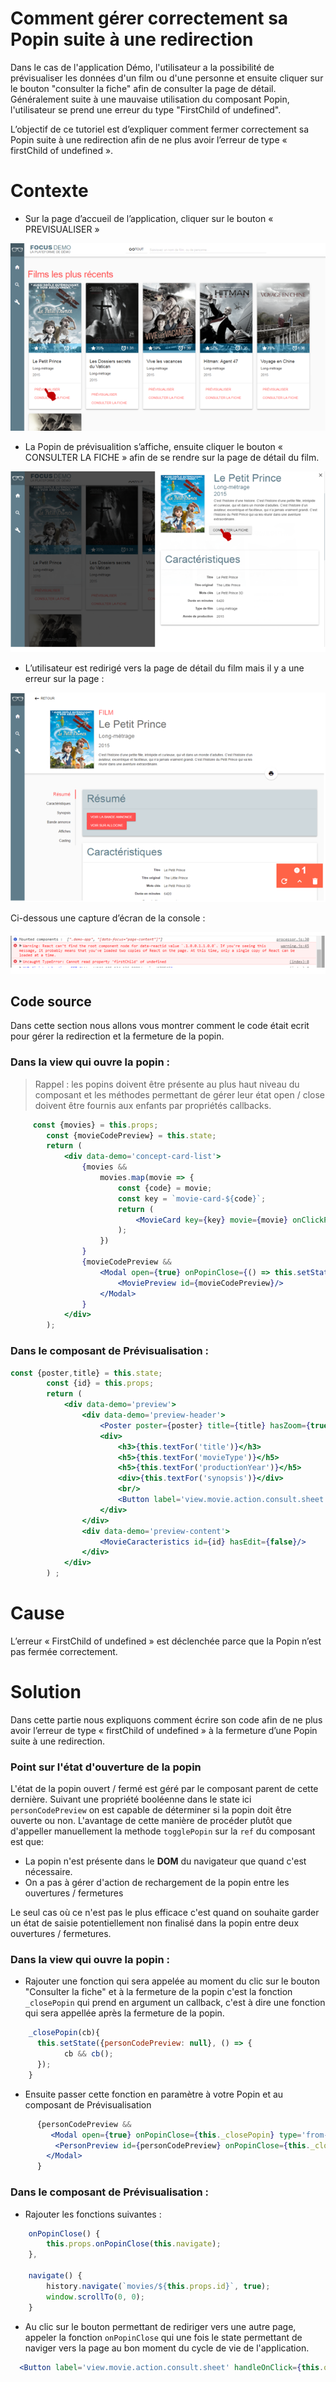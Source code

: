 # Comment gérer correctement sa Popin suite à une redirection
Dans le cas de l'application Démo, l'utilisateur a la possibilité de prévisualiser les données d'un film ou d'une personne et ensuite cliquer sur le bouton "consulter la fiche" afin de consulter la page de détail. Généralement suite à une mauvaise utilisation du composant Popin, l'utilisateur se prend une erreur du type "FirstChild of undefined".

L’objectif de ce tutoriel est d’expliquer comment fermer correctement sa Popin suite à une redirection afin de ne plus avoir l’erreur de type « firstChild of undefined ».

# Contexte

* Sur la page d’accueil de l’application, cliquer sur le bouton « PREVISUALISER »

![](images/demo-home.PNG)

* La Popin de prévisualition s’affiche, ensuite cliquer le bouton « CONSULTER LA FICHE » afin de se rendre sur la page de détail du film.

 ![](images/demo-preview.PNG)

* L’utilisateur est redirigé vers la page de détail du film mais il y a une erreur sur la page :

 ![](images/demo-error.PNG)

  Ci-dessous une capture d’écran de la console :

 ![](images/demo-console-error.PNG)

## Code source

Dans cette section nous allons vous montrer comment le code était ecrit pour gérer la redirection et la fermeture de la popin.

### Dans la view qui ouvre la popin :

> Rappel : les popins doivent être présente au plus haut niveau du composant et les méthodes permettant de gérer leur état open / close doivent être fournis aux enfants par propriétés callbacks.

```jsx
     const {movies} = this.props;
        const {movieCodePreview} = this.state;
        return (
            <div data-demo='concept-card-list'>
                {movies &&
                    movies.map(movie => {
                        const {code} = movie;
                        const key = `movie-card-${code}`;
                        return (
                            <MovieCard key={key} movie={movie} onClickPreview={movieId => this.setState({movieCodePreview: movieId})} />
                        );
                    })
                }
                {movieCodePreview &&
                    <Modal open={true} onPopinClose={() => this.setState({movieCodePreview: null})} type='from-right'>
                        <MoviePreview id={movieCodePreview}/>
                    </Modal>
                }
            </div>
        );
```

### Dans le composant de Prévisualisation :

```jsx
const {poster,title} = this.state;
        const {id} = this.props;
        return (
            <div data-demo='preview'>
                <div data-demo='preview-header'>
                    <Poster poster={poster} title={title} hasZoom={true}/>
                    <div>
                        <h3>{this.textFor('title')}</h3>
                        <h5>{this.textFor('movieType')}</h5>
                        <h5>{this.textFor('productionYear')}</h5>
                        <div>{this.textFor('synopsis')}</div>
                        <br/>
                        <Button label='view.movie.action.consult.sheet' handleOnClick={() => {history.navigate(`movies/${id}`, true); window.scrollTo(0, 0);}} />
                    </div>
                </div>
                <div data-demo='preview-content'>
                    <MovieCaracteristics id={id} hasEdit={false}/>
                </div>
            </div>
        ) ;
```

# Cause

L’erreur « FirstChild of undefined » est déclenchée parce que la Popin n’est pas fermée correctement.

# Solution
Dans cette partie nous expliquons comment écrire son code afin de ne plus avoir l’erreur de type « firstChild of undefined » à la fermeture d’une Popin suite à une redirection.

### Point sur l'état d'ouverture de la popin

L'état de la popin ouvert / fermé est géré par le composant parent de cette dernière.
Suivant une propriété booléenne dans le state ici `personCodePreview` on est capable de déterminer si la popin doit être ouverte ou non.
L'avantage de cette manière de procéder plutôt que d'appeller manuellement la methode `togglePopin` sur la `ref` du composant est que:
- La popin n'est présente dans le **DOM** du navigateur que quand c'est nécessaire.
- On a pas à gérer d'action de rechargement de la popin entre les ouvertures / fermetures

Le seul cas où ce n'est pas le plus efficace c'est quand on souhaite garder un état de saisie potentiellement non finalisé dans la popin entre deux ouvertures / fermetures.


### Dans la view qui ouvre la popin :

* Rajouter une fonction qui sera appelée au moment du clic sur le bouton "Consulter la fiche" et à la fermeture de la popin
c'est la fonction `_closePopin` qui prend en argument un callback, c'est à dire une fonction qui sera appellée après la fermeture de la popin.

```jsx
    _closePopin(cb){
      this.setState({personCodePreview: null}, () => {
            cb && cb();
      });
    }
```

* Ensuite passer cette fonction en paramètre à votre Popin et au composant de Prévisualisation

```jsx
      {personCodePreview &&
         <Modal open={true} onPopinClose={this._closePopin} type='from-right'>
          <PersonPreview id={personCodePreview} onPopinClose={this._closePopin}/>
        </Modal>
      }
```

### Dans le composant de Prévisualisation :

* Rajouter les fonctions suivantes :

```jsx
    onPopinClose() {
        this.props.onPopinClose(this.navigate);
    },

    navigate() {
        history.navigate(`movies/${this.props.id}`, true);
        window.scrollTo(0, 0);
    }
```

* Au clic sur le bouton permettant de rediriger vers une autre page, appeler la fonction `onPopinClose` qui une fois le state permettant de naviger vers la page au bon moment du cycle de vie de l'application.

```jsx
  <Button label='view.movie.action.consult.sheet' handleOnClick={this.onPopinClose} />
```
